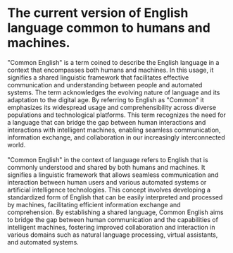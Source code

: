 # The current version of English language common to humans and machines.
"Common English" is a term coined to describe the English language in a context that encompasses both humans and machines. In this usage, it signifies a shared linguistic framework that facilitates effective communication and understanding between people and automated systems. The term acknowledges the evolving nature of language and its adaptation to the digital age. By referring to English as "Common" it emphasizes its widespread usage and comprehensibility across diverse populations and technological platforms. This term recognizes the need for a language that can bridge the gap between human interactions and interactions with intelligent machines, enabling seamless communication, information exchange, and collaboration in our increasingly interconnected world.</br></br>
"Common English" in the context of language refers to English that is commonly understood and shared by both humans and machines. It signifies a linguistic framework that allows seamless communication and interaction between human users and various automated systems or artificial intelligence technologies. This concept involves developing a standardized form of English that can be easily interpreted and processed by machines, facilitating efficient information exchange and comprehension. By establishing a shared language, Common English aims to bridge the gap between human communication and the capabilities of intelligent machines, fostering improved collaboration and interaction in various domains such as natural language processing, virtual assistants, and automated systems.

